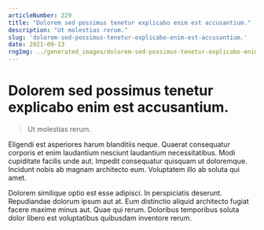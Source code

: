 ```yaml
---
articleNumber: 229
title: "Dolorem sed possimus tenetur explicabo enim est accusantium."
description: "Ut molestias rerum."
slug: 'dolorem-sed-possimus-tenetur-explicabo-enim-est-accusantium.'
date: 2021-09-13
rngImg: ../generated_images/dolorem-sed-possimus-tenetur-explicabo-enim-est-accusantium..jpg
---
```


# Dolorem sed possimus tenetur explicabo enim est accusantium.

> Ut molestias rerum.

Eligendi est asperiores harum blanditiis neque. Quaerat consequatur corporis et enim laudantium nesciunt laudantium necessitatibus. Modi cupiditate facilis unde aut. Impedit consequatur quisquam ut doloremque. Incidunt nobis ab magnam architecto eum. Voluptatem illo ab soluta qui amet.
 Dolorem similique optio est esse adipisci. In perspiciatis deserunt. Repudiandae dolorum ipsum aut at. Eum distinctio aliquid architecto fugiat facere maxime minus aut. Quae qui rerum. Doloribus temporibus soluta dolor libero est voluptatibus quibusdam inventore rerum.
